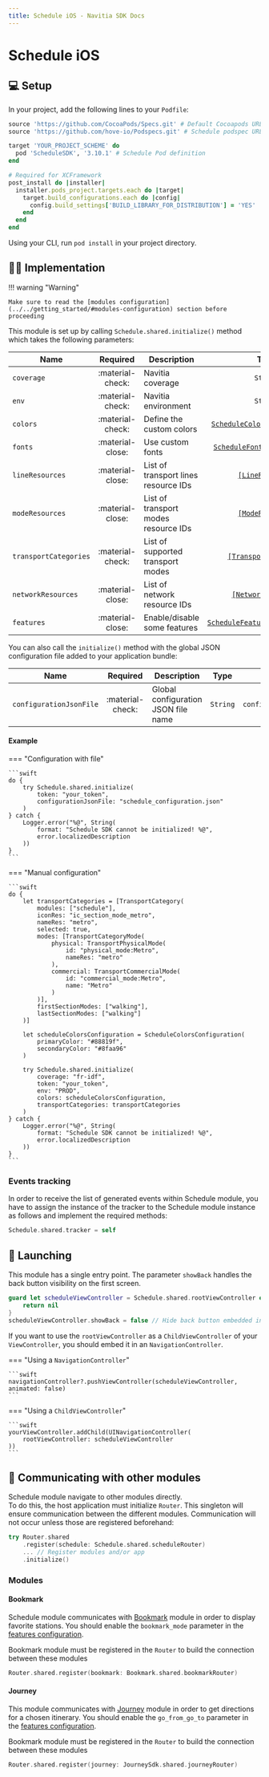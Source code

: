```yaml
---
title: Schedule iOS - Navitia SDK Docs
---
```


# Schedule iOS

## :computer: Setup

In your project, add the following lines to your `Podfile`:

```ruby
source 'https://github.com/CocoaPods/Specs.git' # Default Cocoapods URL
source 'https://github.com/hove-io/Podspecs.git' # Schedule podspec URL

target 'YOUR_PROJECT_SCHEME' do
  pod 'ScheduleSDK', '3.10.1' # Schedule Pod definition
end

# Required for XCFramework
post_install do |installer|
  installer.pods_project.targets.each do |target|
    target.build_configurations.each do |config|
      config.build_settings['BUILD_LIBRARY_FOR_DISTRIBUTION'] = 'YES'
    end
  end
end
```

Using your CLI, run `pod install` in your project directory.

## :man_technologist: Implementation

!!! warning "Warning"

    Make sure to read the [modules configuration](../../getting_started/#modules-configuration) section before proceeding

This module is set up by calling `Schedule.shared.initialize()` method which takes the following parameters:

| Name | Required | Description | Type | Example
| --- |:---:| --- | :---: | :---: |
| `coverage` | :material-check: | Navitia coverage | `String` | `fr-idf` |
| `env` | :material-check: | Navitia environment | `String` | `PROD` |
| `colors` | :material-check: | Define the custom colors | [`ScheduleColorsConfiguration`](../../getting_started/#schedule-color) | - |
| `fonts` | :material-close: | Use custom fonts | [`ScheduleFontsConfiguration`](../../getting_started/#custom-font) | - |
| `lineResources` | :material-close: | List of transport lines resource IDs | [`[LineResource]`](../../getting_started/#line-resource) | - | 
| `modeResources` | :material-close: | List of transport modes resource IDs | [`[ModeResource]`](../../getting_started/#mode-resource) | - | 
| `transportCategories` | :material-check: | List of supported transport modes | [`[TransportCategory]`](../../getting_started/#transport-category) | - |
| `networkResources` | :material-close: | List of network resource IDs | [`[NetworkResource]`](../../getting_started/#network-resource) | - |
| `features` | :material-close: | Enable/disable some features  | [`ScheduleFeaturesConfiguration`](../../getting_started/#schedule-features) | - |

You can also call the `initialize()` method with the global JSON configuration file added to your application bundle:

| Name | Required | Description | Type | Example |
| --- |:---:| --- | :---: | :---: |
| `configurationJsonFile` | :material-check: | Global configuration JSON file name | `String` | `configuration.json` |

<h4>Example</h4>

=== "Configuration with file"

    ```swift
    do {
        try Schedule.shared.initialize(
            token: "your_token", 
            configurationJsonFile: "schedule_configuration.json"
        )                                                               
    } catch {
        Logger.error("%@", String(
            format: "Schedule SDK cannot be initialized! %@", 
            error.localizedDescription
        ))
    }                                   
    ```

=== "Manual configuration"

    ```swift
    do {
        let transportCategories = [TransportCategory(
            modules: ["schedule"],
            iconRes: "ic_section_mode_metro",
            nameRes: "metro",
            selected: true,
            modes: [TransportCategoryMode(
                physical: TransportPhysicalMode(
                    id: "physical_mode:Metro", 
                    nameRes: "metro"
                ),
                commercial: TransportCommercialMode(
                    id: "commercial_mode:Metro", 
                    name: "Metro"
                )
            )],
            firstSectionModes: ["walking"],
            lastSectionModes: ["walking"]
		)]

        let scheduleColorsConfiguration = ScheduleColorsConfiguration(
            primaryColor: "#88819f", 
            secondaryColor: "#8faa96"
        )
                                                                          
        try Schedule.shared.initialize(
            coverage: "fr-idf",
            token: "your_token",
            env: "PROD",
            colors: scheduleColorsConfiguration,
            transportCategories: transportCategories
        )                                                                  
    } catch {
        Logger.error("%@", String(
            format: "Schedule SDK cannot be initialized! %@", 
            error.localizedDescription
        ))
    }                                   
    ```

### Events tracking

In order to receive the list of generated events within Schedule module, you have to assign the instance of the tracker to the Schedule module instance as follows and implement the required methods:

```swift
Schedule.shared.tracker = self
```

## :rocket: Launching

This module has a single entry point. The parameter `showBack` handles the back button visibility on the first screen.

```swift
guard let scheduleViewController = Schedule.shared.rootViewController else {
	return nil
}
scheduleViewController.showBack = false // Hide back button embedded in the first screen
```

If you want to use the `rootViewController` as a `ChildViewController` of your `ViewController`, you should embed it in an `NavigationController`. 

=== "Using a `NavigationController`"

    ```swift
    navigationController?.pushViewController(scheduleViewController, animated: false)
    ```

=== "Using a `ChildViewController`"

    ```swift
    yourViewController.addChild(UINavigationController(
        rootViewController: scheduleViewController
    ))
    ```

## :mega: Communicating with other modules

Schedule module navigate to other modules directly.<br>
To do this, the host application must initialize `Router`. This singleton will ensure communication between the different modules. Communication will not occur unless those are registered beforehand:

``` swift
try Router.shared
    .register(schedule: Schedule.shared.scheduleRouter)
    ... // Register modules and/or app
    .initialize()
```

### Modules

#### Bookmark

Schedule module communicates with [Bookmark](../../bookmark/ios) module in order to display favorite stations. You should enable the `bookmark_mode` parameter in the [features configuration](../../getting_started/#schedule-features).

Bookmark module must be registered in the `Router` to build the connection between these modules

``` swift
Router.shared.register(bookmark: Bookmark.shared.bookmarkRouter)
```

#### Journey

This module communicates with [Journey](../../journey/ios) module in order to get directions for a chosen itinerary. You should enable the `go_from_go_to` parameter in the [features configuration](../../getting_started/#schedule-features).<br>

Bookmark module must be registered in the `Router` to build the connection between these modules

``` swift
Router.shared.register(journey: JourneySdk.shared.journeyRouter)
```
